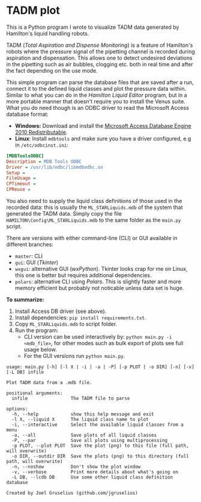 # TADM plot

This is a Python program I wrote to visualize TADM data generated by Hamilton's liquid handling robots.

TADM (_Total Aspiration and Dispense Monitoring_) is a feature of Hamilton's robots where the pressure signal of the pipetting channel is recorded during aspiration and dispensation. This allows one to detect undesired deviations in the pipetting such as air bubbles, clogging etc. both in real time and after the fact depending on the use mode.

This simple program can parse the database files that are saved after a run, connect it to the defined liquid classes and plot the pressure data within. Similar to what you can do in the _Hamilton Liquid Editor_ program, but in a more portable manner that doesn't require you to install the Venus suite. What you do need though is an ODBC driver to read the Microsoft Access database format:

- **Windows:** Download and install the [Microsoft Access Database Engine 2010 Redistributable](https://www.microsoft.com/en-US/download/details.aspx?id=13255).
- **Linux**: Install `mdbtools` and make sure you have a driver configured, e.g in `/etc/odbcinst.ini`:

```ini
[MDBToolsODBC]
Description = MDB Tools ODBC
Driver = /usr/lib/odbc/libmdbodbc.so
Setup =
FileUsage =
CPTimeout =
CPReuse =
```

You also need to supply the liquid class definitions of those used in the recorded data: this is usually the `ML_STARLiquids.mdb` of the system that generated the TADM data. Simply copy the file `HAMILTON\Config\ML_STARLiquids.mdb` to the same folder as the `main.py` script.

There are versions with either command-line (CLI) or GUI available in different branches:

- `master`: CLI
- `gui`: GUI (_Tkinter_)
- `wxgui`: alternative GUI (_wxPython_). Tkinter looks crap for me on Linux, this one is better but requires additional dependencies.
- `polars`: alternative CLI using _Polars_. This is slightly faster and more memory efficient but probably not noticable unless data set is huge.

**To summarize:**

1. Install Access DB driver (see above).
2. Install dependencies: `pip install requirements.txt`.
3. Copy `ML_STARLiquids.mdb` to script folder.
4. Run the program:
    - CLI version can be used interactively by: `python main.py -i <mdb_file>`, for other modes such as bulk export of plots see full usage below.
    - For the GUI versions run `python main.py`.
   
```
usage: main.py [-h] [-l X | -i | -a | -P] [-p PLOT | -o DIR] [-n] [-v] [-L DB] infile

Plot TADM data from a .mdb file.

positional arguments:
  infile                The TADM file to parse

options:
  -h, --help            show this help message and exit
  -l X, --liquid X      The liquid class name to plot
  -i, --interactive     Select the available liquid classes from a menu
  -a, --all             Save plots of all liquid classes
  -P, --par             Save all plots using multiprocessing
  -p PLOT, --plot PLOT  Save the plot (png) to this file (full path, will overwrite)
  -o DIR, --outdir DIR  Save the plots (png) to this directory (full path, will overwrite)
  -n, --noshow          Don't show the plot window
  -v, --verbose         Print more details about what's going on
  -L DB, --lcdb DB      Use some other liquid class definition database

Created by Joel Gruselius (github.com/jgruselius)
```
